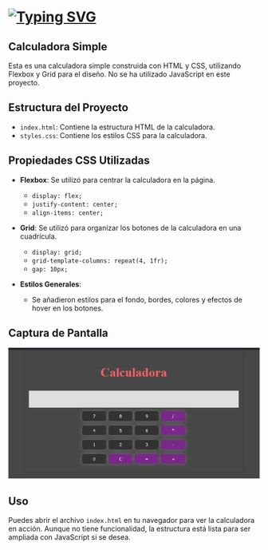 # [![Typing SVG](https://readme-typing-svg.demolab.com?font=Fira+Code&weight=600&size=26&pause=1000&color=30F714&background=703BE2BE&center=true&vCenter=true&width=435&lines=Dia+15+tutoria;Grid+y++flex-box+CSS;IDAT+frontEnd)](https://git.io/typing-svg)

## Calculadora Simple

Esta es una calculadora simple construida con HTML y CSS, utilizando Flexbox y Grid para el diseño. No se ha utilizado JavaScript en este proyecto.

## Estructura del Proyecto

- `index.html`: Contiene la estructura HTML de la calculadora.
- `styles.css`: Contiene los estilos CSS para la calculadora.

## Propiedades CSS Utilizadas

- **Flexbox**: Se utilizó para centrar la calculadora en la página.
  - `display: flex;`
  - `justify-content: center;`
  - `align-items: center;`

- **Grid**: Se utilizó para organizar los botones de la calculadora en una cuadrícula.
  - `display: grid;`
  - `grid-template-columns: repeat(4, 1fr);`
  - `gap: 10px;`

- **Estilos Generales**: 
  - Se añadieron estilos para el fondo, bordes, colores y efectos de hover en los botones.

## Captura de Pantalla

![Calculadora](img/screenshot1.png)

## Uso

Puedes abrir el archivo `index.html` en tu navegador para ver la calculadora en acción. Aunque no tiene funcionalidad, la estructura está lista para ser ampliada con JavaScript si se desea.
<!-- 
Crear una calculadora

Usando Flex o Grid (puede ser ambos), crear una pagina de una calculadora. El diseño de su calculadora es libre puede ser minimalista o moderna eso dependerá de tu creatividad, además no se debe usar JavaScript (js).
 
Para tener un orden, tu proyecto deberá estar en un nuevo repositorio. Además de crear un readme explicando el uso de las propiedades que has utilizado en tu pagina web, como adicional a esto en el propio readme adjuntar captura de pantalla de la pagina.
 -->